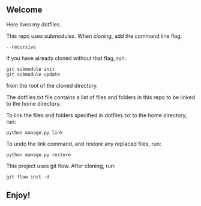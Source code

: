 Welcome
-------

Here lives my dotfiles.

This repo uses submodules. When cloning, add the command line flag:

    --recursive

If you have already cloned without that flag, run:

    git submodule init 
    git submodule update

from the root of the cloned directory.

The dotfiles.txt file contains a list of files and folders in this repo to be linked to the home directory.

To link the files and folders specified in dotfiles.txt to the home directory, run:

    python manage.py link

To undo the link command, and restore any replaced files, run:

    python manage.py restore

This project uses git flow. After cloning, run:

    git flow init -d

Enjoy!
------
